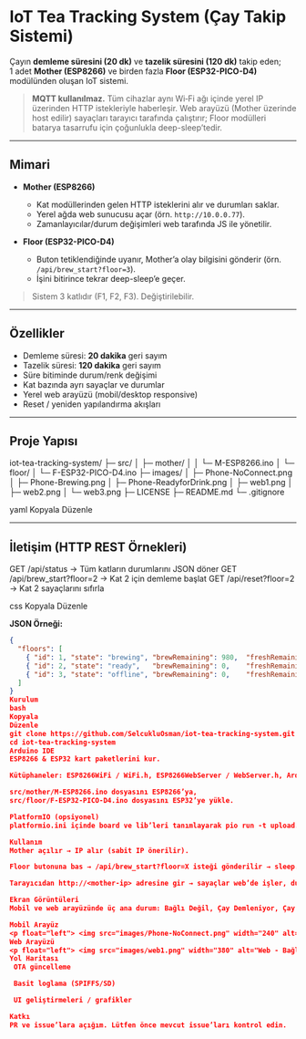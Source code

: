 # IoT Tea Tracking System (Çay Takip Sistemi)

Çayın **demleme süresini (20 dk)** ve **tazelik süresini (120 dk)** takip eden;  
1 adet **Mother (ESP8266)** ve birden fazla **Floor (ESP32-PICO-D4)** modülünden oluşan IoT sistemi.

> **MQTT kullanılmaz.** Tüm cihazlar aynı Wi‑Fi ağı içinde yerel IP üzerinden HTTP istekleriyle haberleşir. Web arayüzü (Mother üzerinde host edilir) sayaçları tarayıcı tarafında çalıştırır; Floor modülleri batarya tasarrufu için çoğunlukla deep-sleep’tedir.

---

## Mimari

- **Mother (ESP8266)**
  - Kat modüllerinden gelen HTTP isteklerini alır ve durumları saklar.
  - Yerel ağda web sunucusu açar (örn. `http://10.0.0.77`).
  - Zamanlayıcılar/durum değişimleri web tarafında JS ile yönetilir.

- **Floor (ESP32-PICO-D4)**
  - Buton tetiklendiğinde uyanır, Mother’a olay bilgisini gönderir (örn. `/api/brew_start?floor=3`).
  - İşini bitirince tekrar deep-sleep’e geçer.

> Sistem 3 katlıdır (F1, F2, F3). Değiştirilebilir.

---

## Özellikler

- Demleme süresi: **20 dakika** geri sayım  
- Tazelik süresi: **120 dakika** geri sayım  
- Süre bitiminde durum/renk değişimi  
- Kat bazında ayrı sayaçlar ve durumlar  
- Yerel web arayüzü (mobil/desktop responsive)  
- Reset / yeniden yapılandırma akışları

---

## Proje Yapısı

iot-tea-tracking-system/
├─ src/
│ ├─ mother/
│ │ └─ M-ESP8266.ino
│ └─ floor/
│ └─ F-ESP32-PICO-D4.ino
├─ images/
│ ├─ Phone-NoConnect.png
│ ├─ Phone-Brewing.png
│ ├─ Phone-ReadyforDrink.png
│ ├─ web1.png
│ ├─ web2.png
│ └─ web3.png
├─ LICENSE
├─ README.md
└─ .gitignore

yaml
Kopyala
Düzenle

---

## İletişim (HTTP REST Örnekleri)

GET /api/status -> Tüm katların durumlarını JSON döner
GET /api/brew_start?floor=2 -> Kat 2 için demleme başlat
GET /api/reset?floor=2 -> Kat 2 sayaçlarını sıfırla

css
Kopyala
Düzenle

**JSON Örneği:**
```json
{
  "floors": [
    { "id": 1, "state": "brewing", "brewRemaining": 980,  "freshRemaining": 0    },
    { "id": 2, "state": "ready",   "brewRemaining": 0,    "freshRemaining": 7100 },
    { "id": 3, "state": "offline", "brewRemaining": 0,    "freshRemaining": 0    }
  ]
}
Kurulum
bash
Kopyala
Düzenle
git clone https://github.com/SelcukluOsman/iot-tea-tracking-system.git
cd iot-tea-tracking-system
Arduino IDE
ESP8266 & ESP32 kart paketlerini kur.

Kütüphaneler: ESP8266WiFi / WiFi.h, ESP8266WebServer / WebServer.h, ArduinoJson vb.

src/mother/M-ESP8266.ino dosyasını ESP8266’ya,
src/floor/F-ESP32-PICO-D4.ino dosyasını ESP32’ye yükle.

PlatformIO (opsiyonel)
platformio.ini içinde board ve lib’leri tanımlayarak pio run -t upload.

Kullanım
Mother açılır → IP alır (sabit IP önerilir).

Floor butonuna bas → /api/brew_start?floor=X isteği gönderilir → sleep.

Tarayıcıdan http://<mother-ip> adresine gir → sayaçlar web’de işler, durumları gör.

Ekran Görüntüleri
Mobil ve web arayüzünde üç ana durum: Bağlı Değil, Çay Demleniyor, Çay İçilmeye Hazır.

Mobil Arayüz
<p float="left"> <img src="images/Phone-NoConnect.png" width="240" alt="Mobil - Bağlı Değil"> <img src="images/Phone-Brewing.png" width="240" alt="Mobil - Çay Demleniyor"> <img src="images/Phone-ReadyforDrink.png" width="240" alt="Mobil - Çay İçilmeye Hazır"> </p>
Web Arayüzü
<p float="left"> <img src="images/web1.png" width="380" alt="Web - Bağlı Değil"> <img src="images/web2.png" width="380" alt="Web - Çay Demleniyor"> <img src="images/web3.png" width="380" alt="Web - Çay İçilmeye Hazır"> </p>
Yol Haritası
 OTA güncelleme

 Basit loglama (SPIFFS/SD)

 UI geliştirmeleri / grafikler

Katkı
PR ve issue’lara açığım. Lütfen önce mevcut issue’ları kontrol edin.
